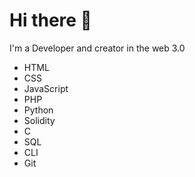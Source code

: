 # Hi there 👋

I'm a Developer and creator in the web 3.0

- HTML
- CSS
- JavaScript
- PHP
- Python
- Solidity
- C
- SQL
- CLI
- Git
